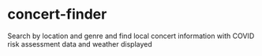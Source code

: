 # concert-finder
Search by location and genre and find local concert information with COVID risk assessment data and weather displayed
